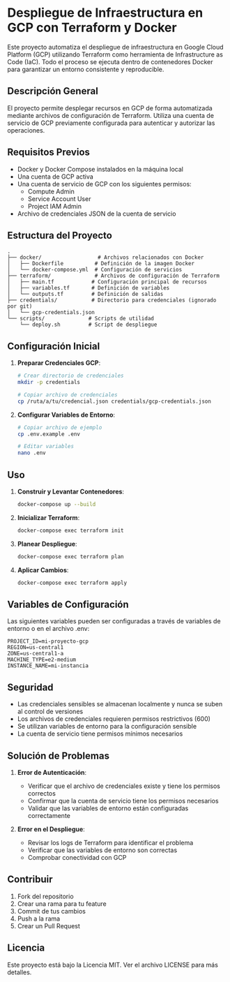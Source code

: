# Despliegue de Infraestructura en GCP con Terraform y Docker

Este proyecto automatiza el despliegue de infraestructura en Google Cloud Platform (GCP) utilizando Terraform como herramienta de Infrastructure as Code (IaC). Todo el proceso se ejecuta dentro de contenedores Docker para garantizar un entorno consistente y reproducible.

## Descripción General

El proyecto permite desplegar recursos en GCP de forma automatizada mediante archivos de configuración de Terraform. Utiliza una cuenta de servicio de GCP previamente configurada para autenticar y autorizar las operaciones.

## Requisitos Previos

- Docker y Docker Compose instalados en la máquina local
- Una cuenta de GCP activa 
- Una cuenta de servicio de GCP con los siguientes permisos:
  - Compute Admin
  - Service Account User
  - Project IAM Admin
- Archivo de credenciales JSON de la cuenta de servicio

## Estructura del Proyecto

    .
    ├── docker/                  # Archivos relacionados con Docker
    │   ├── Dockerfile          # Definición de la imagen Docker
    │   └── docker-compose.yml  # Configuración de servicios
    ├── terraform/              # Archivos de configuración de Terraform
    │   ├── main.tf            # Configuración principal de recursos
    │   ├── variables.tf       # Definición de variables
    │   └── outputs.tf         # Definición de salidas
    ├── credentials/           # Directorio para credenciales (ignorado por git)
    │   └── gcp-credentials.json
    └── scripts/              # Scripts de utilidad
        └── deploy.sh         # Script de despliegue

## Configuración Inicial

1. **Preparar Credenciales GCP**:
   ```bash
   # Crear directorio de credenciales
   mkdir -p credentials
   
   # Copiar archivo de credenciales
   cp /ruta/a/tu/credencial.json credentials/gcp-credentials.json
   ```

2. **Configurar Variables de Entorno**:
   ```bash
   # Copiar archivo de ejemplo
   cp .env.example .env
   
   # Editar variables
   nano .env
   ```

## Uso

1. **Construir y Levantar Contenedores**:
   ```bash
   docker-compose up --build
   ```

2. **Inicializar Terraform**:
   ```bash
   docker-compose exec terraform init
   ```

3. **Planear Despliegue**:
   ```bash
   docker-compose exec terraform plan
   ```

4. **Aplicar Cambios**:
   ```bash
   docker-compose exec terraform apply
   ```

## Variables de Configuración

Las siguientes variables pueden ser configuradas a través de variables de entorno o en el archivo .env:

```
PROJECT_ID=mi-proyecto-gcp
REGION=us-central1
ZONE=us-central1-a
MACHINE_TYPE=e2-medium
INSTANCE_NAME=mi-instancia
```

## Seguridad

- Las credenciales sensibles se almacenan localmente y nunca se suben al control de versiones
- Los archivos de credenciales requieren permisos restrictivos (600)
- Se utilizan variables de entorno para la configuración sensible
- La cuenta de servicio tiene permisos mínimos necesarios

## Solución de Problemas

1. **Error de Autenticación**:
   - Verificar que el archivo de credenciales existe y tiene los permisos correctos
   - Confirmar que la cuenta de servicio tiene los permisos necesarios
   - Validar que las variables de entorno están configuradas correctamente

2. **Error en el Despliegue**:
   - Revisar los logs de Terraform para identificar el problema
   - Verificar que las variables de entorno son correctas
   - Comprobar conectividad con GCP

## Contribuir

1. Fork del repositorio
2. Crear una rama para tu feature
3. Commit de tus cambios
4. Push a la rama
5. Crear un Pull Request

## Licencia

Este proyecto está bajo la Licencia MIT. Ver el archivo LICENSE para más detalles.